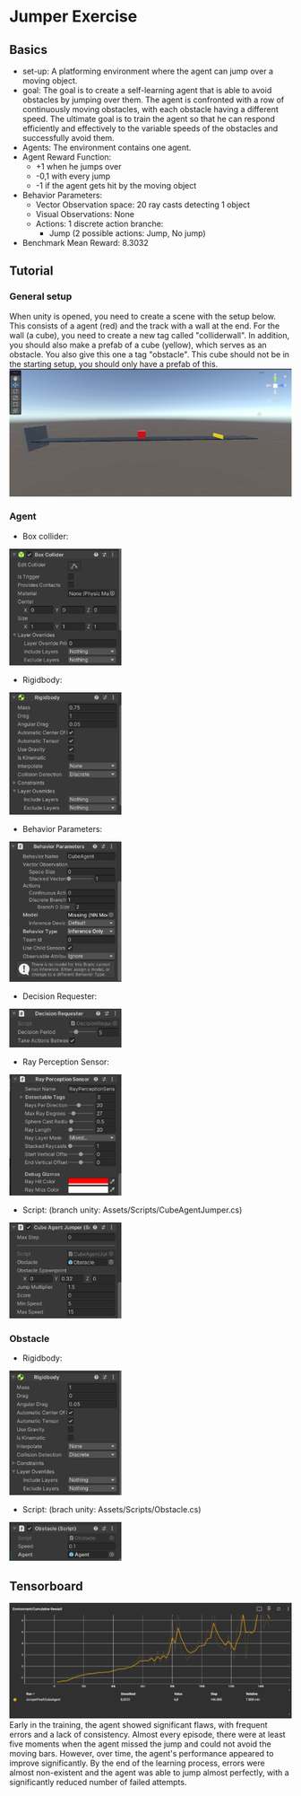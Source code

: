 # Jumper Exercise
## Basics
- set-up: A platforming environment where the agent can jump over a moving object. 
- goal: The goal is to create a self-learning agent that is able to avoid obstacles by jumping over them. The agent is confronted with a row of continuously moving obstacles, with each obstacle having a different speed. The ultimate goal is to train the agent so that he can respond efficiently and effectively to the variable speeds of the obstacles and successfully avoid them.
- Agents: The environment contains one agent.
- Agent Reward Function:
    - +1 when he jumps over
    - -0,1 with every jump
    - -1 if the agent gets hit by the moving object
- Behavior Parameters:
    - Vector Observation space: 20 ray casts detecting 1 object
    - Visual Observations: None
    - Actions: 1 discrete action branche:
        - Jump (2 possible actions: Jump, No jump)
- Benchmark Mean Reward: 8.3032

## Tutorial 
### General setup
When unity is opened, you need to create a scene with the setup below. This consists of a agent (red) and the track with a wall at the end. For the wall (a cube), you need to create a new tag called "colliderwall". In addition, you should also make a prefab of a cube (yellow), which serves as an obstacle. You also give this one a tag "obstacle". This cube should not be in the starting setup, you should only have a prefab of this. 
![setup](images/generalSetup.png)

### Agent 
- Box collider:
<img src="images/boxCollider.png" alt="collider" width="200">

- Rigidbody:
<img src="images/Rigidbody.png" alt="rigidbody" width="200">

- Behavior Parameters:
<img src="images/behParam.png" alt="behParam" width="200">

- Decision Requester: 
<img src="images/decision.png" alt="decision" width="200">

- Ray Perception Sensor: 
<img src="images/rays.png" alt="rays" width="200">

- Script: (branch unity: Assets/Scripts/CubeAgentJumper.cs)
<img src="images/script.png" alt="script" width="200">

### Obstacle 
- Rigidbody:
<img src="images/rigidbody-obstacle.png" alt="rigidbody" width="200">

- Script: (brach unity: Assets/Scripts/Obstacle.cs)
<img src="images/script2.png" alt="script" width="200">


## Tensorboard 
![board](images/tensorboard.png)
Early in the training, the agent showed significant flaws, with frequent errors and a lack of consistency. Almost every episode, there were at least five moments when the agent missed the jump and could not avoid the moving bars. However, over time, the agent's performance appeared to improve significantly. By the end of the learning process, errors were almost non-existent and the agent was able to jump almost perfectly, with a significantly reduced number of failed attempts.